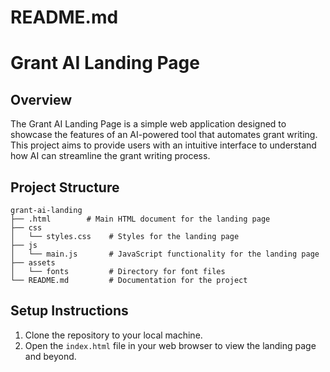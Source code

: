 # README.md

# Grant AI Landing Page

## Overview
The Grant AI Landing Page is a simple web application designed to showcase the features of an AI-powered tool that automates grant writing. This project aims to provide users with an intuitive interface to understand how AI can streamline the grant writing process.

## Project Structure
```
grant-ai-landing
├── .html        # Main HTML document for the landing page
├── css
│   └── styles.css    # Styles for the landing page
├── js
│   └── main.js       # JavaScript functionality for the landing page
├── assets
│   └── fonts         # Directory for font files
└── README.md         # Documentation for the project
```

## Setup Instructions
1. Clone the repository to your local machine.
2. Open the `index.html` file in your web browser to view the landing page and beyond. 


